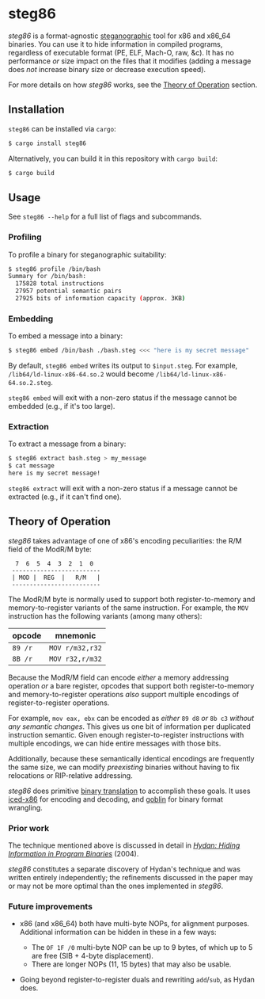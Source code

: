 steg86
======

*steg86* is a format-agnostic [steganographic](https://en.wikipedia.org/wiki/Steganography) tool
for x86 and x86_64 binaries. You can use it to hide information in compiled programs, regardless of
executable format (PE, ELF, Mach-O, raw, &amp;c). It has no performance *or* size impact on the files
that it modifies (adding a message does *not* increase binary size or decrease execution speed).

For more details on how *steg86* works, see the [Theory of Operation](#theory-of-operation) section.

## Installation

`steg86` can be installed via `cargo`:

```bash
$ cargo install steg86
```

Alternatively, you can build it in this repository with `cargo build`:

```bash
$ cargo build
```

## Usage

See `steg86 --help` for a full list of flags and subcommands.

### Profiling

To profile a binary for steganographic suitability:

```bash
$ steg86 profile /bin/bash
Summary for /bin/bash:
  175828 total instructions
  27957 potential semantic pairs
  27925 bits of information capacity (approx. 3KB)
```

### Embedding

To embed a message into a binary:

```bash
$ steg86 embed /bin/bash ./bash.steg <<< "here is my secret message"
```

By default, `steg86 embed` writes its output to `$input.steg`.
For example, `/lib64/ld-linux-x86-64.so.2` would become `/lib64/ld-linux-x86-64.so.2.steg`.

`steg86 embed` will exit with a non-zero status if the message cannot be embedded (e.g.,
if it's too large).

### Extraction

To extract a message from a binary:

```bash
$ steg86 extract bash.steg > my_message
$ cat message
here is my secret message!
```

`steg86 extract` will exit with a non-zero status if a message cannot be extracted (e.g.,
if it can't find one).

## Theory of Operation

*steg86* takes advantage of one of x86's encoding peculiarities: the R/M field
of the ModR/M byte:

```
  7  6  5  4  3  2  1  0
 -------------------------
 | MOD |  REG  |   R/M   |
 -------------------------
```

The ModR/M byte is normally used to support both register-to-memory and memory-to-register variants
of the same instruction. For example, the `MOV` instruction has the following variants
(among many others):

| opcode  | mnemonic        |
----------|------------------
| `89 /r` | `MOV r/m32,r32` |
| `8B /r` | `MOV r32,r/m32` |


Because the ModR/M field can encode *either* a memory addressing operation *or* a bare
register, opcodes that support both register-to-memory and memory-to-register operations *also*
support multiple encodings of register-to-register operations.

For example, `mov eax, ebx` can be encoded as *either* `89 d8` *or* `8b c3` *without any semantic
changes*. This gives us one bit of information per duplicated instruction semantic. Given enough
register-to-register instructions with multiple encodings, we can hide entire messages with those
bits.

Additionally, because these semantically identical encodings are frequently the same size,
we can modify *preexisting* binaries without having to fix relocations or RIP-relative addressing.

*steg86* does primitive [binary translation](https://en.wikipedia.org/wiki/Binary_translation) to
accomplish these goals. It uses [iced-x86](https://github.com/0xd4d/iced) for encoding and
decoding, and [goblin](https://github.com/m4b/goblin) for binary format wrangling.

### Prior work

The technique mentioned above is discussed in detail in
[*Hydan: Hiding Information in Program Binaries*](http://web4.cs.columbia.edu/~angelos/Papers/hydan.pdf) (2004).

*steg86* constitutes a separate discovery of Hydan's technique and was written entirely
independently; the refinements discussed in the paper may or may not be more optimal than the ones
implemented in *steg86*.

### Future improvements

* x86 (and x86_64) both have multi-byte NOPs, for alignment purposes. Additional information can be
hidden in these in a few ways:
  * The `OF 1F /0`  multi-byte NOP can be up to 9 bytes, of which up to 5 are free
  (SIB + 4-byte displacement).
  * There are longer NOPs (11, 15 bytes) that may also be usable.

* Going beyond register-to-register duals and rewriting `add`/`sub`, as Hydan does.

